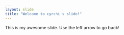 ```yaml
---
layout: slide
title: "Welcome to cyrchi's slide!"
---
```

This is my awesome slide.
Use the left arrow to go back!
